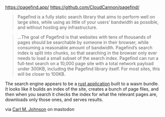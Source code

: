 https://pagefind.app/
https://github.com/CloudCannon/pagefind/

> Pagefind is a fully static search library that aims to perform well on large sites, while using as little of your users’ bandwidth as possible, and without hosting any infrastructure.

> ...The goal of Pagefind is that websites with tens of thousands of pages should be searchable by someone in their browser, while consuming a reasonable amount of bandwidth. Pagefind’s search index is split into chunks, so that searching in the browser only ever needs to load a small subset of the search index. Pagefind can run a full-text search on a 10,000 page site with a total network payload under 300KB, including the Pagefind library itself. For most sites, this will be closer to 100KB.

The search engine appears to be a [rust application](https://github.com/CloudCannon/pagefind/tree/1ea1e75c3254899f40a80a740ad829fd00df14dd/pagefind/src) built to a wasm bundle. It looks like it builds an index of the site, creates a bunch of page files, and then when you search it checks the index for what the relevant pages are, downloads only those ones, and serves results.

via [Carl M. Johnson](https://mastodon.social/@carlmjohnson/111024763667968055) on mastodon